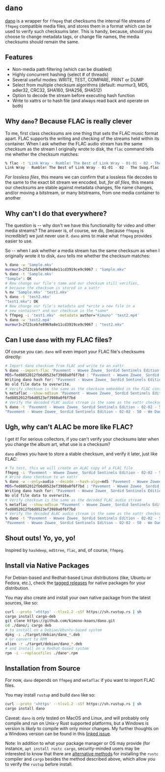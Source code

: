 # `dano`

[dano](https://github.com/kimono-koans/dano) is a wrapper for `ffmpeg` that checksums the internal file streams of `ffmpeg` compatible media files, and stores them in a format which can be used to verify such checksums later.  This is handy, because, should you choose to change metadata tags, or change file names, the media checksums should remain the same.

## Features

* Non-media path filtering (which can be disabled)
* Highly concurrent hashing (select # of threads)
* Several useful modes: WRITE, TEST, COMPARE, PRINT or DUMP
* Select from multiple checksum algorithms (default: murmur3, MD5, adler32, CRC32, SHA160, SHA256, SHA512)
* Option to decode the stream before executing hash function
* Write to xattrs or to hash file (and always read back and operate on both)

## Why `dano`? Because FLAC is really clever

To me, first class checksums are one thing that sets the FLAC music format apart.  FLAC supports the writing and checking of the streams held within its container.  When I ask whether the FLAC audio stream has the same checksum as the stream I originally wrote to disk, the `flac` command tells me whether the checksum matches:

```bash
% flac -t 'Link Wray - Rumble! The Best of Link Wray - 01-01 - 02 - The Swag.flac'
Link Wray - Rumble! The Best of Link Wray - 01-01 - 02 - The Swag.flac: ok
```

*For lossless files*, this means we can confirm that a lossless file decodes to the same to the exact bit stream we encoded, but, *for all files*, this means our checksums are stable against metadata changes, file name changes, and/or moving a bitstream, or many bitstreams, from one media container to another 

## Why can't I do that everywhere?

The question is -- why don't we have this functionality for video and other media streams?  The answer is, of course, we do, (because `ffmpeg` is incredible!) we just never use it.  `dano` aims to make what `ffmpeg` provides easier to use.

So -- when I ask whether a media stream has the same checksum as when I originally wrote it to disk, `dano` tells me whether the checksum matches:

```bash
% dano -w 'Sample.mkv'
murmur3=2f23cebfe8969a8e11cd3919ce9c9067 : "Sample.mkv"
% dano -t 'Sample.mkv'
"Sample": OK
# Now change our file's name and our checksum still verifies,
# because the checksum is stored in a xattr
% mv 'Sample.mkv' 'test1.mkv'
% dano -t 'test2.mkv'
"test1.mkv": OK
# Now change our file's metadata and *write a new file in a 
# new container* and our checksum is the *same*
% ffmpeg -i 'test1.mkv' -metadata author="Kimono" 'test2.mp4'
% dano -w 'test2.mp4'
murmur3=2f23cebfe8969a8e11cd3919ce9c9067 : "test2.mkv"
```
## Can I use `dano` with my FLAC files?

Of course you can.  `dano` will even import your FLAC file's checksums directly:

```bash
# Import dano checksum from FLAC and write to an xattr
% dano --import-flac 'Pavement - Wowee Zowee_ Sordid Sentinels Edition - 02-02 - 50 - We Dance.flac'
MD5=fed8052012fb6d0523ef3980a0f6f7bd : "Pavement - Wowee Zowee_ Sordid Sentinels Edition - 02-02 - 50 - We Dance.flac"
Writing dano hash for: "Pavement - Wowee Zowee_ Sordid Sentinels Edition - 02-02 - 50 - We Dance.flac"
No old file data to overwrite.
# Verify checksum is the same as the checksum embedded in the FLAC container
% metaflac --show-md5sum 'Pavement - Wowee Zowee_ Sordid Sentinels Edition - 02-02 - 50 - We Dance.flac'
fed8052012fb6d0523ef3980a0f6f7bd
# Verify the decoded FLAC audio stream is the same as the xattr checksum
% dano -t 'Pavement - Wowee Zowee_ Sordid Sentinels Edition - 02-02 - 50 - We Dance.flac'
"Pavement - Wowee Zowee_ Sordid Sentinels Edition - 02-02 - 50 - We Dance.flac": OK
```

## Ugh, why can't ALAC be more like FLAC?

I get it!  For serious collectors, if you can't verify your checksums later when you change the album art, what use is a checksum?

`dano` allows you have to store a stable checksum, and verify it later, just like FLAC:

```bash
# To test, this we will create an ALAC copy of a FLAC file
ffmpeg -i 'Pavement - Wowee Zowee_ Sordid Sentinels Edition - 02-02 - 50 - We Dance.flac' -acodec alac 'Pavement - Wowee Zowee_ Sordid Sentinels Edition - 02-02 - 50 - We Dance.m4a'
# Write dano checksum to an xattr
% dano -w --only=audio --decode --hash-algo=md5 'Pavement - Wowee Zowee_ Sordid Sentinels Edition - 02-02 - 50 - We Dance.m4a'
MD5=fed8052012fb6d0523ef3980a0f6f7bd : "Pavement - Wowee Zowee_ Sordid Sentinels Edition - 02-02 - 50 - We Dance.m4a"
Writing dano hash for: "Pavement - Wowee Zowee_ Sordid Sentinels Edition - 02-02 - 50 - We Dance.m4a"
No old file data to overwrite.
# Verify checksum is the same as the decoded FLAC audio stream
% metaflac --show-md5sum "Pavement - Wowee Zowee_ Sordid Sentinels Edition - 02-02 - 50 - We Dance.flac"
fed8052012fb6d0523ef3980a0f6f7bd
# Verify the decoded ALAC audio stream is the same as the xattr checksum
% dano -t "Pavement - Wowee Zowee_ Sordid Sentinels Edition - 02-02 - 50 - We Dance.m4a"
"Pavement - Wowee Zowee_ Sordid Sentinels Edition - 02-02 - 50 - We Dance.m4a": OK
```

## Shout outs! Yo, yo, yo!

Inspired by `hashdeep`, `md5tree`, `flac`, and, of course, `ffmpeg`.

## Install via Native Packages

For Debian-based and Redhat-based Linux distributions (like, Ubuntu or Fedora, etc.), check the [tagged releases](https://github.com/kimono-koans/dano/tags) for native packages for your distribution.  

You may also create and install your own native package from the latest sources, like so:

```bash
curl --proto '=https' --tlsv1.2 -sSf https://sh.rustup.rs | sh
cargo install cargo-deb 
git clone https://github.com/kimono-koans/dano.git
cd ./dano/; cargo deb
# to install on a Debian/Ubuntu-based system
dpkg -i ./target/debian/dano_*.deb
# or convert to RPM 
alien -r ./target/debian/dano_*.deb
# and install on a Redhat-based system
rpm -i --replacefiles ./dano*.rpm
```

## Installation from Source

For now, `dano` depends on `ffmpeg` and `metaflac` if you want to import FLAC files.

You may install `rustup` and build `dano` like so:

```bash
curl --proto '=https' --tlsv1.2 -sSf https://sh.rustup.rs | sh 
cargo install dano
```

Caveat: `dano` is only tested on MacOS and Linux, and will probably only compile and run on Unix-y Rust supported platforms, but a Windows is version is *likely* to compile with only minor changes.  My further thoughts on a Windows version can be found in this [linked issue](https://github.com/kimono-koans/dano/issues/3).

Note: In addition to what your package manager or OS may provide (for instance, `apt install rustc cargo`, security-minded users may be interested to know that there are [alternative methods](https://rust-lang.github.io/rustup/installation/other.html) for installing the `rustc` compiler and `cargo` besides the method described above, which allow you to verify the `rustup` before install.